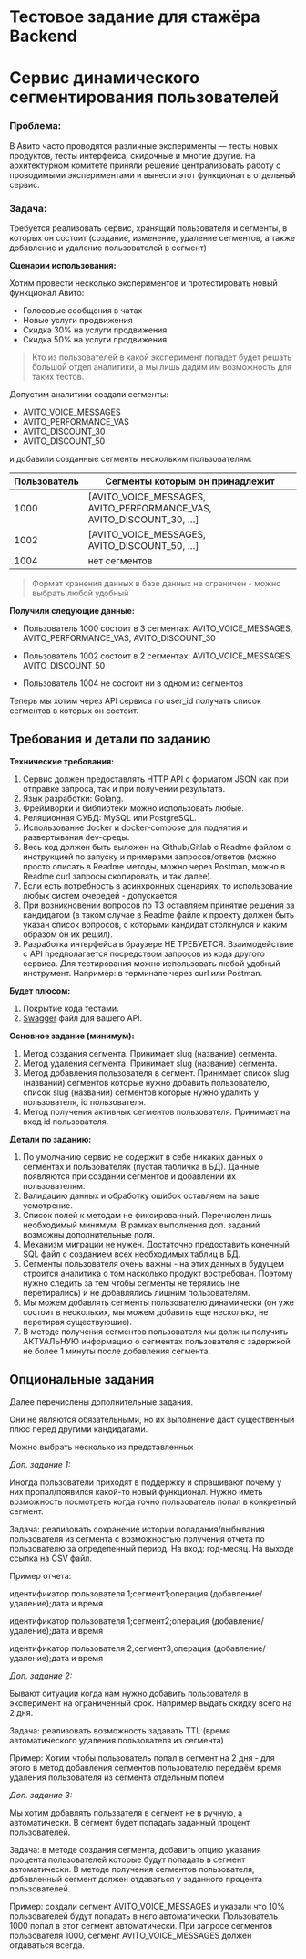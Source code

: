 # Тестовое задание для стажёра Backend
# Сервис динамического сегментирования пользователей

### Проблема:

В Авито часто проводятся различные эксперименты — тесты новых продуктов, тесты интерфейса, скидочные и многие другие.
На архитектурном комитете приняли решение централизовать работу с проводимыми экспериментами и вынести этот функционал в отдельный сервис.

### Задача:

Требуется реализовать сервис, хранящий пользователя и сегменты, в которых он состоит (создание, изменение, удаление сегментов, а также добавление и удаление пользователей в сегмент)

**Сценарии использования:**

Хотим провести несколько экспериментов и протестировать новый функционал Авито:
- Голосовые сообщения в чатах
- Новые услуги продвижения
- Скидка 30% на услуги продвижения
- Скидка 50% на услуги продвижения

> Кто из пользователей в какой эксперимент попадет будет решать большой отдел аналитики, а мы лишь дадим им возможность для таких тестов.

Допустим аналитики создали сегменты:
- AVITO_VOICE_MESSAGES
- AVITO_PERFORMANCE_VAS
- AVITO_DISCOUNT_30
- AVITO_DISCOUNT_50

и добавили созданные сегменты нескольким пользователям:

| Пользователь | Сегменты которым он принадлежит |
| --- | --- |
| 1000 | [AVITO_VOICE_MESSAGES, AVITO_PERFORMANCE_VAS, AVITO_DISCOUNT_30, …] |
| 1002 | [AVITO_VOICE_MESSAGES, AVITO_DISCOUNT_50, …] |
| 1004 | нет сегментов |

> Формат хранения данных в базе данных не ограничен - можно выбрать любой удобный

**Получили следующие данные:**

- Пользователь 1000 состоит в 3 сегментах: AVITO_VOICE_MESSAGES, AVITO_PERFORMANCE_VAS, AVITO_DISCOUNT_30

- Пользователь 1002 состоит в 2 сегментах: AVITO_VOICE_MESSAGES, AVITO_DISCOUNT_50

- Пользователь 1004 не состоит ни в одном из сегментов

Теперь мы хотим через API сервиса по user_id получать список сегментов в которых он состоит.

## Требования и детали по заданию

**Технические требования:**

1. Сервис должен предоставлять HTTP API с форматом JSON как при отправке запроса, так и при получении результата.
2. Язык разработки: Golang.
3. Фреймворки и библиотеки можно использовать любые.
4. Реляционная СУБД: MySQL или PostgreSQL.
5. Использование docker и docker-compose для поднятия и развертывания dev-среды.
6. Весь код должен быть выложен на Github/Gitlab с Readme файлом с инструкцией по запуску и примерами запросов/ответов (можно просто описать в Readme методы, можно через Postman, можно в Readme curl запросы скопировать, и так далее).
7. Если есть потребность в асинхронных сценариях, то использование любых систем очередей - допускается.
8. При возникновении вопросов по ТЗ оставляем принятие решения за кандидатом (в таком случае в Readme файле к проекту должен быть указан список вопросов, с которыми кандидат столкнулся и каким образом он их решил).
9. Разработка интерфейса в браузере НЕ ТРЕБУЕТСЯ. Взаимодействие с API предполагается посредством запросов из кода другого сервиса. Для тестирования можно использовать любой удобный инструмент. Например: в терминале через curl или Postman.

**Будет плюсом:**

1. Покрытие кода тестами.
2. [Swagger](https://swagger.io/solutions/api-design/) файл для вашего API.

**Основное задание (минимум):**

1. Метод создания сегмента. Принимает slug (название) сегмента.
2. Метод удаления сегмента. Принимает slug (название) сегмента.
3. Метод добавления пользователя в сегмент. Принимает список slug (названий) сегментов которые нужно добавить пользователю, список slug (названий) сегментов которые нужно удалить у пользователя, id пользователя.
4. Метод получения активных сегментов пользователя. Принимает на вход id пользователя.

**Детали по заданию:**

1. По умолчанию сервис не содержит в себе никаких данных о сегментах и пользователях (пустая табличка в БД). Данные появляются при создании сегментов и добавлении их пользователям.
2. Валидацию данных и обработку ошибок оставляем на ваше усмотрение.
3. Список полей к методам не фиксированный. Перечислен лишь необходимый минимум. В рамках выполнения доп. заданий возможны дополнительные поля.
4. Механизм миграции не нужен. Достаточно предоставить конечный SQL файл с созданием всех необходимых таблиц в БД.
5. Сегменты пользователя очень важны - на этих данных в будущем строится аналитика о том насколько продукт востребован. Поэтому нужно следить за тем чтобы сегменты не терялись (не перетирались) и не добавлялись лишним пользователям.
6. Мы можем добавлять сегменты пользователю динамически (он уже состоит в нескольких, мы можем добавить еще несколько, не перетирая существующие).
7. В методе получения сегментов пользователя мы должны получить АКТУАЛЬНУЮ информацию о сегментах пользователя с задержкой не более 1 минуты после добавления сегмента.

## Опциональные задания

Далее перечислены дополнительные задания.

Они не являются обязательными, но их выполнение даст существенный плюс перед другими кандидатами.

Можно выбрать несколько из представленных

*Доп. задание 1:*

Иногда пользователи приходят в поддержку и спрашивают почему у них пропал/появился какой-то новый функционал. Нужно иметь возможность посмотреть когда точно пользователь попал в конкретный сегмент.

Задача: реализовать сохранение истории попадания/выбывания пользователя из сегмента с возможностью получения отчета по пользователю за определенный период. На вход: год-месяц. На выходе ссылка на CSV файл.

Пример отчета:

идентификатор пользователя 1;сегмент1;операция (добавление/удаление);дата и время

идентификатор пользователя 1;сегмент2;операция (добавление/удаление);дата и время

идентификатор пользователя 2;сегмент3;операция (добавление/удаление);дата и время

*Доп. задание 2:*

Бывают ситуации когда нам нужно добавить пользователя в эксперимент на ограниченный срок. Например выдать скидку всего на 2 дня.

Задача: реализовать возможность задавать TTL (время автоматического удаления пользователя из сегмента)

Пример: Хотим чтобы пользователь попал в сегмент на 2 дня - для этого в метод добавления сегментов пользователю передаём время удаления пользователя из сегмента отдельным полем

*Доп. задание 3:*

Мы хотим добавлять пользвателя в сегмент не в ручную, а автоматически. В сегмент будет попадать заданный процент пользователей.

Задача: в методе создания сегмента, добавить опцию указания процента пользователей которые будут попадать в сегмент автоматически. В методе получения сегментов пользователя, добавленный сегмент должен отдаваться у заданного процента пользователей.

Пример: создали сегмент AVITO_VOICE_MESSAGES и указали что 10% пользователей будут попадать в него автоматически. Пользователь 1000 попал в этот сегмент автоматически. При запросе сегментов пользователя 1000, сегмент AVITO_VOICE_MESSAGES должен отдаваться всегда.